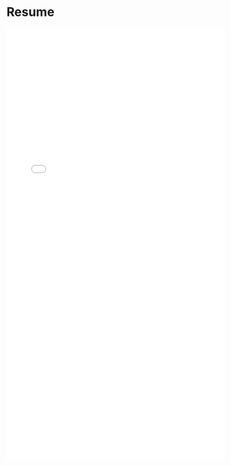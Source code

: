 # Resume

<embed src="./Resume-ZhichengZhong.pdf" type="application/pdf" width=100% height=1000px></embed>
